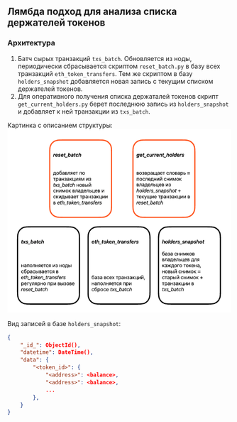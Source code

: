 ## Лямбда подход для анализа списка держателей токенов

### Архитектура
1. Батч сырых транзакций `txs_batch`. Обновляется из ноды, периодически сбрасывается скриптом `reset_batch.py` в базу всех транзакций `eth_token_transfers`. Тем же скриптом в базу `holders_snapshot` добавляется новая запись с текущим списком держателей токенов.
2. Для оперативного получения списка держаталей токенов скрипт `get_current_holders.py` берет последнюю запись из `holders_snapshot` и добавляет к ней транзакции из `txs_batch`.

Картинка с описанием структуры:
![alt text](structure.png)

Вид записей в базе `holders_snapshot`:
```json
{
    "_id_": ObjectId(),
    "datetime": DateTime(),
    "data": {
        "<token_id>": {
            "<address>": <balance>,
            "<address>": <balance>,
            ...
        },
    }
}
```

